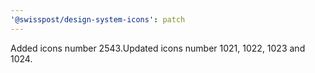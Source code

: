 ```yaml
---
'@swisspost/design-system-icons': patch
---
```


Added icons number 2543.Updated icons number 1021, 1022, 1023 and 1024.

